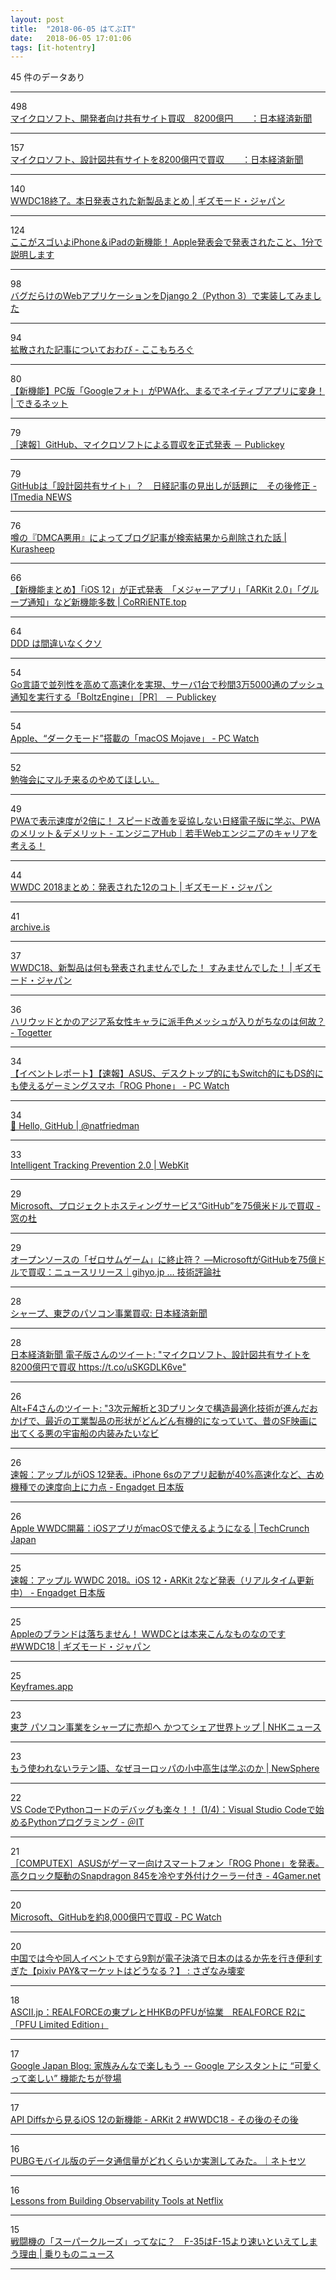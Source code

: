 ```yaml
---
layout: post
title:  "2018-06-05 はてぶIT"
date:   2018-06-05 17:01:06
tags: [it-hotentry]
---
```

45 件のデータあり

<hr><div class="row">
<div class="col-1"><span class="badge badge-pill badge-success h2">498</span></div>
<div class="col-11"><a href='https://www.nikkei.com/article/DGXMZO31366610V00C18A6FF8000/' target='_blank'>マイクロソフト、開発者向け共有サイト買収　8200億円　　：日本経済新聞</a></div>
</div>
<hr>
<div class="row">
<div class="col-1"><span class="badge badge-pill badge-success h2">157</span></div>
<div class="col-11"><a href='https://www.nikkei.com/article/DGXMZO3136661005062018FF8000/' target='_blank'>マイクロソフト、設計図共有サイトを8200億円で買収　　：日本経済新聞</a></div>
</div>
<hr>
<div class="row">
<div class="col-1"><span class="badge badge-pill badge-success h2">140</span></div>
<div class="col-11"><a href='https://www.gizmodo.jp/2018/06/wwdc18-apple-product.html' target='_blank'>WWDC18終了。本日発表された新製品まとめ | ギズモード・ジャパン</a></div>
</div>
<hr>
<div class="row">
<div class="col-1"><span class="badge badge-pill badge-success h2">124</span></div>
<div class="col-11"><a href='https://www.buzzfeed.com/jp/yuikashima/apple2018wwdc' target='_blank'>ここがスゴいよiPhone＆iPadの新機能！ Apple発表会で発表されたこと、1分で説明します</a></div>
</div>
<hr>
<div class="row">
<div class="col-1"><span class="badge badge-pill badge-success h2">98</span></div>
<div class="col-11"><a href='https://qiita.com/tamura__246/items/0c0df9f1a774ced07b0f' target='_blank'>バグだらけのWebアプリケーションをDjango 2（Python 3）で実装してみました</a></div>
</div>
<hr>
<div class="row">
<div class="col-1"><span class="badge badge-pill badge-success h2">94</span></div>
<div class="col-11"><a href='http://www.cocoamocchi.com/entry/owabi' target='_blank'>拡散された記事についておわび - ここもちろぐ</a></div>
</div>
<hr>
<div class="row">
<div class="col-1"><span class="badge badge-pill badge-success h2">80</span></div>
<div class="col-11"><a href='https://dekiru.net/article/16609/' target='_blank'>【新機能】PC版「Googleフォト」がPWA化、まるでネイティブアプリに変身！ | できるネット</a></div>
</div>
<hr>
<div class="row">
<div class="col-1"><span class="badge badge-pill badge-success h2">79</span></div>
<div class="col-11"><a href='https://www.publickey1.jp/blog/18/github_3.html' target='_blank'>［速報］GitHub、マイクロソフトによる買収を正式発表 － Publickey</a></div>
</div>
<hr>
<div class="row">
<div class="col-1"><span class="badge badge-pill badge-success h2">79</span></div>
<div class="col-11"><a href='http://www.itmedia.co.jp/news/articles/1806/05/news069.html' target='_blank'>GitHubは「設計図共有サイト」？　日経記事の見出しが話題に　その後修正 - ITmedia NEWS</a></div>
</div>
<hr>
<div class="row">
<div class="col-1"><span class="badge badge-pill badge-success h2">76</span></div>
<div class="col-11"><a href='https://kurasheep.com/dmca-mycase/' target='_blank'>噂の『DMCA悪用』によってブログ記事が検索結果から削除された話 | Kurasheep</a></div>
</div>
<hr>
<div class="row">
<div class="col-1"><span class="badge badge-pill badge-success h2">66</span></div>
<div class="col-11"><a href='https://corriente.top/ios12-new-features-summary/' target='_blank'>【新機能まとめ】「iOS 12」が正式発表　「メジャーアプリ」「ARKit 2.0」「グループ通知」など新機能多数 | CoRRiENTE.top</a></div>
</div>
<hr>
<div class="row">
<div class="col-1"><span class="badge badge-pill badge-success h2">64</span></div>
<div class="col-11"><a href='https://anond.hatelabo.jp/20180604223911' target='_blank'>DDD は間違いなくクソ</a></div>
</div>
<hr>
<div class="row">
<div class="col-1"><span class="badge badge-pill badge-success h2">54</span></div>
<div class="col-11"><a href='https://www.publickey1.jp/blog/18/go135000boltzenginepr.html' target='_blank'>Go言語で並列性を高めて高速化を実現、サーバ1台で秒間3万5000通のプッシュ通知を実行する「BoltzEngine」［PR］ － Publickey</a></div>
</div>
<hr>
<div class="row">
<div class="col-1"><span class="badge badge-pill badge-success h2">54</span></div>
<div class="col-11"><a href='https://pc.watch.impress.co.jp/docs/news/1125655.html' target='_blank'>Apple、“ダークモード”搭載の「macOS Mojave」 - PC Watch</a></div>
</div>
<hr>
<div class="row">
<div class="col-1"><span class="badge badge-pill badge-success h2">52</span></div>
<div class="col-11"><a href='https://anond.hatelabo.jp/20180605012358' target='_blank'>勉強会にマルチ来るのやめてほしい。</a></div>
</div>
<hr>
<div class="row">
<div class="col-1"><span class="badge badge-pill badge-success h2">49</span></div>
<div class="col-11"><a href='https://employment.en-japan.com/engineerhub/entry/2018/06/05/110000' target='_blank'>PWAで表示速度が2倍に！ スピード改善を妥協しない日経電子版に学ぶ、PWAのメリット＆デメリット - エンジニアHub｜若手Webエンジニアのキャリアを考える！</a></div>
</div>
<hr>
<div class="row">
<div class="col-1"><span class="badge badge-pill badge-success h2">44</span></div>
<div class="col-11"><a href='https://www.gizmodo.jp/2018/06/all-about-wwdc-2018.html' target='_blank'>WWDC 2018まとめ：発表された12のコト | ギズモード・ジャパン</a></div>
</div>
<hr>
<div class="row">
<div class="col-1"><span class="badge badge-pill badge-success h2">41</span></div>
<div class="col-11"><a href='https://archive.fo/osbQf' target='_blank'>archive.is</a></div>
</div>
<hr>
<div class="row">
<div class="col-1"><span class="badge badge-pill badge-success h2">37</span></div>
<div class="col-11"><a href='https://www.gizmodo.jp/2018/06/wwdc-2018-gomennasai.html' target='_blank'>WWDC18、新製品は何も発表されませんでした！ すみませんでした！ | ギズモード・ジャパン</a></div>
</div>
<hr>
<div class="row">
<div class="col-1"><span class="badge badge-pill badge-success h2">36</span></div>
<div class="col-11"><a href='https://togetter.com/li/1233946' target='_blank'>ハリウッドとかのアジア系女性キャラに派手色メッシュが入りがちなのは何故？ - Togetter</a></div>
</div>
<hr>
<div class="row">
<div class="col-1"><span class="badge badge-pill badge-success h2">34</span></div>
<div class="col-11"><a href='https://pc.watch.impress.co.jp/docs/news/event/1125576.html' target='_blank'>【イベントレポート】【速報】ASUS、デスクトップ的にもSwitch的にもDS的にも使えるゲーミングスマホ「ROG Phone」 - PC Watch</a></div>
</div>
<hr>
<div class="row">
<div class="col-1"><span class="badge badge-pill badge-success h2">34</span></div>
<div class="col-11"><a href='https://natfriedman.github.io/hello/' target='_blank'>👋 Hello, GitHub | @natfriedman</a></div>
</div>
<hr>
<div class="row">
<div class="col-1"><span class="badge badge-pill badge-success h2">33</span></div>
<div class="col-11"><a href='https://webkit.org/blog/8311/intelligent-tracking-prevention-2-0/' target='_blank'>Intelligent Tracking Prevention 2.0 | WebKit</a></div>
</div>
<hr>
<div class="row">
<div class="col-1"><span class="badge badge-pill badge-success h2">29</span></div>
<div class="col-11"><a href='https://forest.watch.impress.co.jp/docs/news/1125646.html' target='_blank'>Microsoft、プロジェクトホスティングサービス“GitHub”を75億米ドルで買収 - 窓の杜</a></div>
</div>
<hr>
<div class="row">
<div class="col-1"><span class="badge badge-pill badge-success h2">29</span></div>
<div class="col-11"><a href='http://gihyo.jp/news/nr/2018/06/0501' target='_blank'>オープンソースの「ゼロサムゲーム」に終止符？ ―MicrosoftがGitHubを75億ドルで買収：ニュースリリース｜gihyo.jp … 技術評論社</a></div>
</div>
<hr>
<div class="row">
<div class="col-1"><span class="badge badge-pill badge-success h2">28</span></div>
<div class="col-11"><a href='https://r.nikkei.com/article/DGXMZO31348640U8A600C1TJ2000?s=1' target='_blank'>シャープ、東芝のパソコン事業買収: 日本経済新聞</a></div>
</div>
<hr>
<div class="row">
<div class="col-1"><span class="badge badge-pill badge-success h2">28</span></div>
<div class="col-11"><a href='http://twitter.com/nikkei/status/1003667192020267008' target='_blank'>日本経済新聞 電子版さんのツイート: "マイクロソフト、設計図共有サイトを8200億円で買収 https://t.co/uSKGDLK6ve"</a></div>
</div>
<hr>
<div class="row">
<div class="col-1"><span class="badge badge-pill badge-success h2">26</span></div>
<div class="col-11"><a href='http://twitter.com/i_kaseki/status/1003475139252535296' target='_blank'>Alt+F4さんのツイート: "3次元解析と3Dプリンタで構造最適化技術が進んだおかげで、最近の工業製品の形状がどんどん有機的になっていて、昔のSF映画に出てくる悪の宇宙船の内装みたいなビ</a></div>
</div>
<hr>
<div class="row">
<div class="col-1"><span class="badge badge-pill badge-success h2">26</span></div>
<div class="col-11"><a href='https://japanese.engadget.com/2018/06/04/ios-12-iphone-6s-40/' target='_blank'>速報：アップルがiOS 12発表。iPhone 6sのアプリ起動が40%高速化など、古め機種での速度向上に力点 - Engadget 日本版</a></div>
</div>
<hr>
<div class="row">
<div class="col-1"><span class="badge badge-pill badge-success h2">26</span></div>
<div class="col-11"><a href='https://jp.techcrunch.com/2018/06/05/2018-06-04-apple-is-bringing-the-best-of-ios-to-macos/' target='_blank'>Apple WWDC開幕：iOSアプリがmacOSで使えるようになる | TechCrunch Japan</a></div>
</div>
<hr>
<div class="row">
<div class="col-1"><span class="badge badge-pill badge-success h2">25</span></div>
<div class="col-11"><a href='https://japanese.engadget.com/2018/06/04/wwdc-2018/' target='_blank'>速報：アップル WWDC 2018。iOS 12・ARKit 2など発表（リアルタイム更新中） - Engadget 日本版</a></div>
</div>
<hr>
<div class="row">
<div class="col-1"><span class="badge badge-pill badge-success h2">25</span></div>
<div class="col-11"><a href='https://www.gizmodo.jp/2018/06/apple-actuallywwdc.html' target='_blank'>Appleのブランドは落ちません！ WWDCとは本来こんなものなのです #WWDC18 | ギズモード・ジャパン</a></div>
</div>
<hr>
<div class="row">
<div class="col-1"><span class="badge badge-pill badge-success h2">25</span></div>
<div class="col-11"><a href='https://keyframes.app/' target='_blank'>Keyframes.app</a></div>
</div>
<hr>
<div class="row">
<div class="col-1"><span class="badge badge-pill badge-success h2">23</span></div>
<div class="col-11"><a href='https://www3.nhk.or.jp/news/html/20180604/k10011464681000.html' target='_blank'>東芝 パソコン事業をシャープに売却へ かつてシェア世界トップ | NHKニュース</a></div>
</div>
<hr>
<div class="row">
<div class="col-1"><span class="badge badge-pill badge-success h2">23</span></div>
<div class="col-11"><a href='https://newsphere.jp/national/20180604-2/' target='_blank'>もう使われないラテン語、なぜヨーロッパの小中高生は学ぶのか | NewSphere</a></div>
</div>
<hr>
<div class="row">
<div class="col-1"><span class="badge badge-pill badge-success h2">22</span></div>
<div class="col-11"><a href='http://www.atmarkit.co.jp/ait/articles/1806/05/news023.html' target='_blank'>VS CodeでPythonコードのデバッグも楽々！！ (1/4)：Visual Studio Codeで始めるPythonプログラミング - ＠IT</a></div>
</div>
<hr>
<div class="row">
<div class="col-1"><span class="badge badge-pill badge-success h2">21</span></div>
<div class="col-11"><a href='http://www.4gamer.net/games/047/G004755/20180604008/' target='_blank'>［COMPUTEX］ASUSがゲーマー向けスマートフォン「ROG Phone」を発表。高クロック駆動のSnapdragon 845を冷やす外付けクーラー付き - 4Gamer.net</a></div>
</div>
<hr>
<div class="row">
<div class="col-1"><span class="badge badge-pill badge-success h2">20</span></div>
<div class="col-11"><a href='https://pc.watch.impress.co.jp/docs/news/1125652.html' target='_blank'>Microsoft、GitHubを約8,000億円で買収 - PC Watch</a></div>
</div>
<hr>
<div class="row">
<div class="col-1"><span class="badge badge-pill badge-success h2">20</span></div>
<div class="col-11"><a href='https://sazanami.net/20180603-china-doujin-event-alipay-wechatpay-pixivpay/' target='_blank'>中国では今や同人イベントですら9割が電子決済で日本のはるか先を行き便利すぎた【pixiv PAY&マーケットはどうなる？】 : さざなみ壊変</a></div>
</div>
<hr>
<div class="row">
<div class="col-1"><span class="badge badge-pill badge-success h2">18</span></div>
<div class="col-11"><a href='http://ascii.jp/elem/000/001/688/1688172/' target='_blank'>ASCII.jp：REALFORCEの東プレとHHKBのPFUが協業　REALFORCE R2に「PFU Limited Edition」</a></div>
</div>
<hr>
<div class="row">
<div class="col-1"><span class="badge badge-pill badge-success h2">17</span></div>
<div class="col-11"><a href='https://japan.googleblog.com/2018/06/google-assistant-kazoku.html' target='_blank'>Google Japan Blog: 家族みんなで楽しもう ｰｰ Google アシスタントに “可愛くって楽しい” 機能たちが登場</a></div>
</div>
<hr>
<div class="row">
<div class="col-1"><span class="badge badge-pill badge-success h2">17</span></div>
<div class="col-11"><a href='http://shu223.hatenablog.com/entry/2018/06/05/115031' target='_blank'>API Diffsから見るiOS 12の新機能 - ARKit 2 #WWDC18 - その後のその後</a></div>
</div>
<hr>
<div class="row">
<div class="col-1"><span class="badge badge-pill badge-success h2">16</span></div>
<div class="col-11"><a href='https://net-torisetsu.jp/pubgmobile-traffic/' target='_blank'>PUBGモバイル版のデータ通信量がどれくらいか実測してみた。｜ネトセツ</a></div>
</div>
<hr>
<div class="row">
<div class="col-1"><span class="badge badge-pill badge-success h2">16</span></div>
<div class="col-11"><a href='https://medium.com/netflix-techblog/7cfafed6ab17' target='_blank'>Lessons from Building Observability Tools at Netflix</a></div>
</div>
<hr>
<div class="row">
<div class="col-1"><span class="badge badge-pill badge-success h2">15</span></div>
<div class="col-11"><a href='https://trafficnews.jp/post/80445' target='_blank'>戦闘機の「スーパークルーズ」ってなに？　F-35はF-15より速いといえてしまう理由 | 乗りものニュース</a></div>
</div>
<hr>

